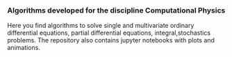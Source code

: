 ### Algorithms developed for the discipline Computational Physics

Here you find algorithms to solve single and multivariate ordinary differential equations, partial differential equations, integral,stochastics problems.
The repository also contains jupyter notebooks with plots and animations.
